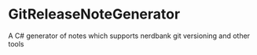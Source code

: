 # GitReleaseNoteGenerator
A C# generator of notes which supports nerdbank git versioning and other tools
